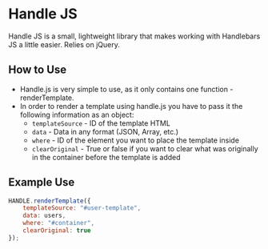 # Handle JS

Handle JS is a small, lightweight library that makes working with Handlebars JS a little easier. Relies on jQuery.

## How to Use

- Handle.js is very simple to use, as it only contains one function - renderTemplate.
- In order to render a template using handle.js you have to pass it the following information as an object:
	- `templateSource` - ID of the template HTML
	- `data` - Data in any format (JSON, Array, etc.)
	- `where` - ID of the element you want to place the template inside
	- `clearOriginal` - True or false if you want to clear what was originally in the container before the template is added

## Example Use

```javascript
HANDLE.renderTemplate({
	templateSource: "#user-template", 
	data: users, 
	where: "#container", 
	clearOriginal: true
});
```